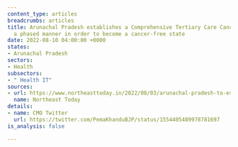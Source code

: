 ```yaml
---
content_type: articles
breadcrumbs: articles
title: Arunachal Pradesh establishes a Comprehensive Tertiary Care Cancer Centre through
  a phased manner in order to become a cancer-free state
date: 2022-08-10 04:00:00 +0000
states:
- Arunachal Pradesh
sectors:
- Health
subsectors:
- " Health IT"
sources:
- url: https://www.northeasttoday.in/2022/08/03/arunachal-pradesh-to-establish-tertiary-care-cancer-centre-effort-to-eliminate-cancer-menace/
  name: Northeast Today
details:
- name: CMO Twitter
  url: https://twitter.com/PemaKhanduBJP/status/1554405489978781697
is_analysis: false

---
```

